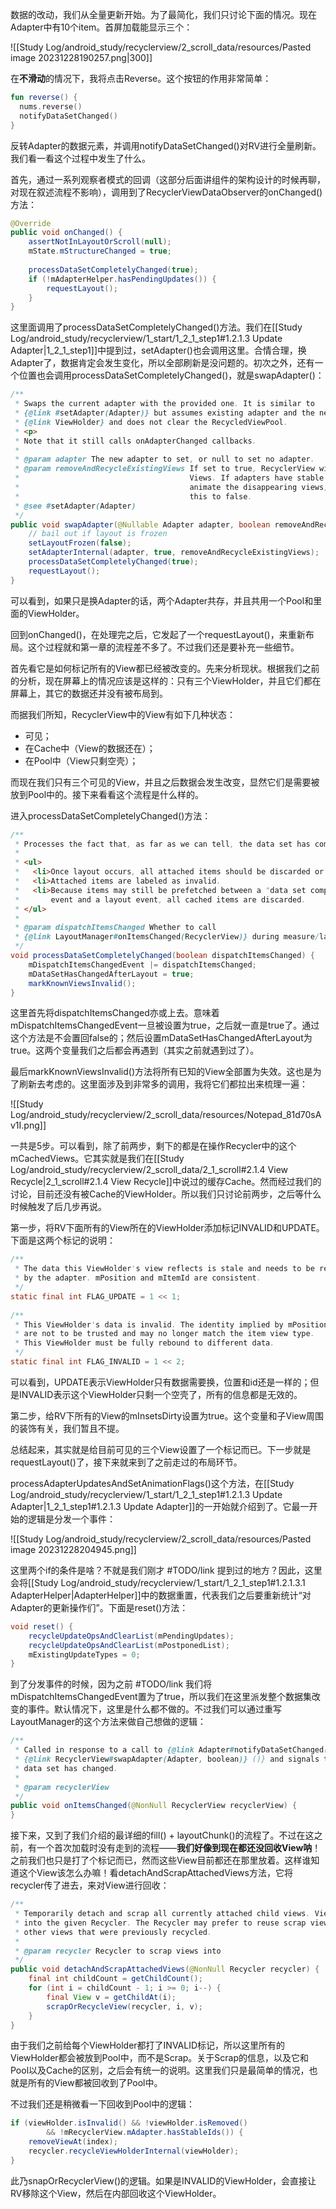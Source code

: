数据的改动，我们从全量更新开始。为了最简化，我们只讨论下面的情况。现在Adapter中有10个item。首屏加载能显示三个：

![[Study Log/android_study/recyclerview/2_scroll_data/resources/Pasted image 20231228190257.png|300]]

在**不滑动**的情况下，我将点击Reverse。这个按钮的作用非常简单：

```kotlin
fun reverse() {  
  nums.reverse()  
  notifyDataSetChanged()  
}
```

反转Adapter的数据元素，并调用notifyDataSetChanged()对RV进行全量刷新。我们看一看这个过程中发生了什么。

首先，通过一系列观察者模式的回调（这部分后面讲组件的架构设计的时候再聊，对现在叙述流程不影响），调用到了RecyclerViewDataObserver的onChanged()方法：

```java
@Override  
public void onChanged() {  
    assertNotInLayoutOrScroll(null);  
    mState.mStructureChanged = true;  
  
    processDataSetCompletelyChanged(true);  
    if (!mAdapterHelper.hasPendingUpdates()) {  
        requestLayout();  
    }  
}
```

这里面调用了processDataSetCompletelyChanged()方法。我们在[[Study Log/android_study/recyclerview/1_start/1_2_1_step1#1.2.1.3 Update Adapter|1_2_1_step1]]中提到过，setAdapter()也会调用这里。合情合理，换Adapter了，数据肯定会发生变化，所以全部刷新是没问题的。初次之外，还有一个位置也会调用processDataSetCompletelyChanged()，就是swapAdapter()：

```java
/**  
 * Swaps the current adapter with the provided one. It is similar to 
 * {@link #setAdapter(Adapter)} but assumes existing adapter and the new adapter uses the same  
 * {@link ViewHolder} and does not clear the RecycledViewPool.  
 * <p>  
 * Note that it still calls onAdapterChanged callbacks.  
 * 
 * @param adapter The new adapter to set, or null to set no adapter.  
 * @param removeAndRecycleExistingViews If set to true, RecyclerView will recycle all existing  
 *                                      Views. If adapters have stable ids and/or you want to 
 *                                      animate the disappearing views, you may prefer to set 
 *                                      this to false. 
 * @see #setAdapter(Adapter)  
 */
public void swapAdapter(@Nullable Adapter adapter, boolean removeAndRecycleExistingViews) {  
    // bail out if layout is frozen  
    setLayoutFrozen(false);  
    setAdapterInternal(adapter, true, removeAndRecycleExistingViews);  
    processDataSetCompletelyChanged(true);  
    requestLayout();  
}
```

可以看到，如果只是换Adapter的话，两个Adapter共存，并且共用一个Pool和里面的ViewHolder。

回到onChanged()，在处理完之后，它发起了一个requestLayout()，来重新布局。这个过程就和第一章的流程差不多了。不过我们还是要补充一些细节。

首先看它是如何标记所有的View都已经被改变的。先来分析现状。根据我们之前的分析，现在屏幕上的情况应该是这样的：只有三个ViewHolder，并且它们都在屏幕上，其它的数据还并没有被布局到。

而据我们所知，RecyclerView中的View有如下几种状态：

* 可见；
* 在Cache中（View的数据还在）；
* 在Pool中（View只剩空壳）；

而现在我们只有三个可见的View，并且之后数据会发生改变，显然它们是需要被放到Pool中的。接下来看看这个流程是什么样的。

进入processDataSetCompletelyChanged()方法：

```java
/**  
 * Processes the fact that, as far as we can tell, the data set has completely changed. 
 * 
 * <ul>  
 *   <li>Once layout occurs, all attached items should be discarded or animated.  
 *   <li>Attached items are labeled as invalid.  
 *   <li>Because items may still be prefetched between a "data set completely changed"  
 *       event and a layout event, all cached items are discarded. 
 * </ul>  
 *  
 * @param dispatchItemsChanged Whether to call  
 * {@link LayoutManager#onItemsChanged(RecyclerView)} during measure/layout.  
 */
void processDataSetCompletelyChanged(boolean dispatchItemsChanged) {  
    mDispatchItemsChangedEvent |= dispatchItemsChanged;  
    mDataSetHasChangedAfterLayout = true;  
    markKnownViewsInvalid();  
}
```

这里首先将dispatchItemsChanged亦或上去。意味着mDispatchItemsChangedEvent一旦被设置为true，之后就一直是true了。通过这个方法是不会置回false的；然后设置mDataSetHasChangedAfterLayout为true。这两个变量我们之后都会再遇到（其实之前就遇到过了）。

最后markKnownViewsInvalid()方法将所有已知的View全部置为失效。这也是为了刷新去考虑的。这里面涉及到非常多的调用，我将它们都拉出来梳理一遍：

![[Study Log/android_study/recyclerview/2_scroll_data/resources/Notepad_81d70sAv1I.png]]

一共是5步。可以看到，除了前两步，剩下的都是在操作Recycler中的这个mCachedViews。它其实就是我们在[[Study Log/android_study/recyclerview/2_scroll_data/2_1_scroll#2.1.4 View Recycle|2_1_scroll#2.1.4 View Recycle]]中说过的缓存Cache。然而经过我们的讨论，目前还没有被Cache的ViewHolder。所以我们只讨论前两步，之后等什么时候触发了后几步再说。

第一步，将RV下面所有的View所在的ViewHolder添加标记INVALID和UPDATE。下面是这两个标记的说明：

```java
/**  
 * The data this ViewHolder's view reflects is stale and needs to be rebound 
 * by the adapter. mPosition and mItemId are consistent. 
 */
static final int FLAG_UPDATE = 1 << 1;  
  
/**  
 * This ViewHolder's data is invalid. The identity implied by mPosition and mItemId
 * are not to be trusted and may no longer match the item view type. 
 * This ViewHolder must be fully rebound to different data. 
 */
static final int FLAG_INVALID = 1 << 2;
```

可以看到，UPDATE表示ViewHolder只有数据需要换，位置和id还是一样的；但是INVALID表示这个ViewHolder只剩一个空壳了，所有的信息都是无效的。

第二步，给RV下所有的View的mInsetsDirty设置为true。这个变量和子View周围的装饰有关，我们暂且不提。

总结起来，其实就是给目前可见的三个View设置了一个标记而已。下一步就是requestLayout()了，接下来就来到了之前走过的布局环节。

processAdapterUpdatesAndSetAnimationFlags()这个方法，在[[Study Log/android_study/recyclerview/1_start/1_2_1_step1#1.2.1.3 Update Adapter|1_2_1_step1#1.2.1.3 Update Adapter]]的一开始就介绍到了。它最一开始的逻辑是分发一个事件：

![[Study Log/android_study/recyclerview/2_scroll_data/resources/Pasted image 20231228204945.png]]

这里两个if的条件是啥？不就是我们刚才 #TODO/link 提到过的地方？因此，这里会将[[Study Log/android_study/recyclerview/1_start/1_2_1_step1#1.2.1.3.1 AdapterHelper|AdapterHelper]]中的数据重置，代表我们之后要重新统计“对Adapter的更新操作们”。下面是reset()方法：

```java
void reset() {  
    recycleUpdateOpsAndClearList(mPendingUpdates);  
    recycleUpdateOpsAndClearList(mPostponedList);  
    mExistingUpdateTypes = 0;  
}
```

到了分发事件的时候，因为之前 #TODO/link 我们将mDispatchItemsChangedEvent置为了true，所以我们在这里派发整个数据集改变的事件。默认情况下，这里是什么都不做的。不过我们可以通过重写LayoutManager的这个方法来做自己想做的逻辑：

```java
/**  
 * Called in response to a call to {@link Adapter#notifyDataSetChanged()} or  
 * {@link RecyclerView#swapAdapter(Adapter, boolean)} ()} and signals that the the entire  
 * data set has changed. 
 * 
 * @param recyclerView  
 */  
public void onItemsChanged(@NonNull RecyclerView recyclerView) {  
}
```

接下来，又到了我们介绍的最详细的fill() + layoutChunk()的流程了。不过在这之前，有一个首次加载时没有走到的流程——**我们好像到现在都还没回收View呐**！之前我们也只是打了个标记而已，然而这些View目前都还在那里放着。这样谁知道这个View该怎么办嘛！看detachAndScrapAttachedViews方法，它将recycler传了进去，来对View进行回收：

```java
/**  
 * Temporarily detach and scrap all currently attached child views. Views will be scrapped 
 * into the given Recycler. The Recycler may prefer to reuse scrap views before 
 * other views that were previously recycled. 
 * 
 * @param recycler Recycler to scrap views into  
 */
public void detachAndScrapAttachedViews(@NonNull Recycler recycler) {  
    final int childCount = getChildCount();  
    for (int i = childCount - 1; i >= 0; i--) {  
        final View v = getChildAt(i);  
        scrapOrRecycleView(recycler, i, v);  
    }  
}
```

由于我们之前给每个ViewHolder都打了INVALID标记，所以这里所有的ViewHolder都会被放到Pool中，而不是Scrap。关于Scrap的信息，以及它和Pool以及Cache的区别，之后会有统一的说明。这里我们只是最简单的情况，也就是所有的View都被回收到了Pool中。

不过我们还是稍微看一下回收到Pool中的逻辑：

```java
if (viewHolder.isInvalid() && !viewHolder.isRemoved()  
        && !mRecyclerView.mAdapter.hasStableIds()) {  
    removeViewAt(index);  
    recycler.recycleViewHolderInternal(viewHolder);  
}
```

此乃snapOrRecyclerView()的逻辑。如果是INVALID的ViewHolder，会直接让RV移除这个View，然后在内部回收这个ViewHolder。